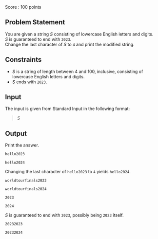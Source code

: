 Score : $100$ points

## Problem Statement

You are given a string $S$ consisting of lowercase English letters and digits.<br>
$S$ is guaranteed to end with `2023`.<br>
Change the last character of $S$ to `4` and print the modified string.

## Constraints

- $S$ is a string of length between $4$ and $100$, inclusive, consisting of lowercase English letters and digits.
- $S$ ends with `2023`.

## Input

The input is given from Standard Input in the following format:

> $S$

## Output

Print the answer.

```input1
hello2023
```

```output1
hello2024
```

Changing the last character of `hello2023` to `4` yields `hello2024`.

```input2
worldtourfinals2023
```

```output2
worldtourfinals2024
```

```input3
2023
```

```output3
2024
```

$S$ is guaranteed to end with `2023`, possibly being `2023` itself.

```input4
20232023
```

```output4
20232024
```